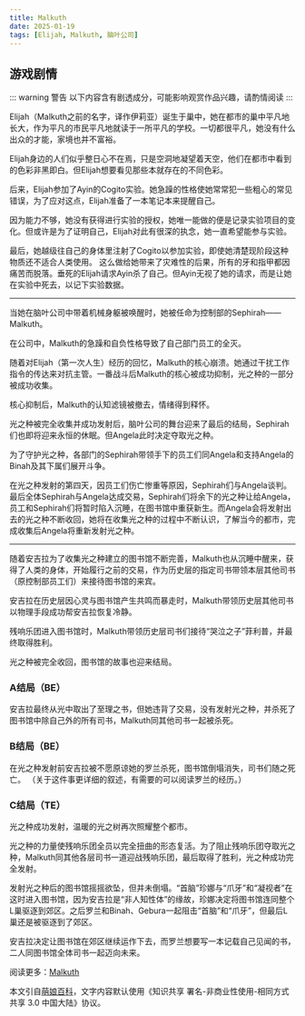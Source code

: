 ```yaml
---
title: Malkuth
date: 2025-01-19
tags: [Elijah, Malkuth, 脑叶公司]
---
```


## 游戏剧情

::: warning 警告
以下内容含有剧透成分，可能影响观赏作品兴趣，请酌情阅读
:::

Elijah（Malkuth之前的名字，译作伊莉亚）诞生于巢中，她在都市的巢中平凡地长大，作为平凡的市民平凡地就读于一所平凡的学校。一切都很平凡，她没有什么出众的才能，家境也并不富裕。

Elijah身边的人们似乎整日心不在焉，只是空洞地凝望着天空，他们在都市中看到的色彩非黑即白。但Elijah想要看见那些本就存在的不同色彩。

后来，Elijah参加了Ayin的Cogito实验。她急躁的性格使她常常犯一些粗心的常见错误，为了应对这点，Elijah准备了一本笔记本来提醒自己。

因为能力不够，她没有获得进行实验的授权，她唯一能做的便是记录实验项目的变化。但或许是为了证明自己，Elijah对此有很深的执念，她一直希望能参与实验。

最后，她越级往自己的身体里注射了Cogito以参加实验，即使她清楚现阶段这种物质还不适合人类使用。
这么做给她带来了灾难性的后果，所有的牙和指甲都因痛苦而脱落。垂死的Elijah请求Ayin杀了自己。但Ayin无视了她的请求，而是让她在实验中死去，以记下实验数据。

---

当她在脑叶公司中带着机械身躯被唤醒时，她被任命为控制部的Sephirah——Malkuth。

在公司中，Malkuth的急躁和自负性格导致了自己部门员工的全灭。

随着对Elijah（第一次人生）经历的回忆，Malkuth的核心崩溃。她通过干扰工作指令的传达来对抗主管。一番战斗后Malkuth的核心被成功抑制，光之种的一部分被成功收集。

核心抑制后，Malkuth的认知滤镜被撤去，情绪得到释怀。

光之种被完全收集并成功发射后，脑叶公司的舞台迎来了最后的结局，Sephirah们也即将迎来永恒的休眠。但Angela此时决定夺取光之种。

为了守护光之种，各部门的Sephirah带领手下的员工们同Angela和支持Angela的Binah及其下属们展开斗争。

在光之种发射的第四天，因员工们伤亡惨重等原因，Sephirah们与Angela谈判。最后全体Sephirah与Angela达成交易，Sephirah们将余下的光之种让给Angela，员工和Sephirah们将暂时陷入沉睡，在图书馆中重获新生。而Angela会将发射出去的光之种不断收回，她将在收集光之种的过程中不断认识，了解当今的都市，完成收集后Angela将重新发射光之种。

---

随着安吉拉为了收集光之种建立的图书馆不断完善，Malkuth也从沉睡中醒来，获得了人类的身体，开始履行之前的交易，作为历史层的指定司书带领本层其他司书（原控制部员工们）来接待图书馆的来宾。

安吉拉在历史层因心灵与图书馆产生共鸣而暴走时，Malkuth带领历史层其他司书以物理手段成功帮安吉拉恢复冷静。

残响乐团进入图书馆时，Malkuth带领历史层司书们接待“哭泣之子”菲利普，并最终取得胜利。

光之种被完全收回，图书馆的故事也迎来结局。

### A结局（BE）

安吉拉最终从光中取出了至理之书，但她违背了交易，没有发射光之种，并杀死了图书馆中除自己外的所有司书，Malkuth同其他司书一起被杀死。

### B结局（BE）

在光之种发射前安吉拉被不愿原谅她的罗兰杀死，图书馆倒塌消失，司书们随之死亡。
（关于这件事更详细的叙述，有需要的可以阅读罗兰的经历。）

### C结局（TE）

光之种成功发射，温暖的光之树再次照耀整个都市。

光之种的力量使残响乐团全员以完全扭曲的形态复活。为了阻止残响乐团夺取光之种，Malkuth同其他各层司书一道迎战残响乐团，最后取得了胜利，光之种成功完全发射。

发射光之种后的图书馆摇摇欲坠，但并未倒塌。“首脑”珍娜与“爪牙”和“凝视者”在这时进入图书馆，因为安吉拉是“非人知性体”的缘故，珍娜决定将图书馆连同整个L巢驱逐到郊区。之后罗兰和Binah、Gebura一起阻击“首脑”和“爪牙”，但最后L巢还是被驱逐到了郊区。

安吉拉决定让图书馆在郊区继续运作下去，而罗兰想要写一本记载自己见闻的书，二人同图书馆全体司书一起迈向未来。

阅读更多：[Malkuth](https://mzh.moegirl.org.cn/Malkuth)

本文引自[萌娘百科](https://mzh.moegirl.org.cn)，文字内容默认使用《知识共享 署名-非商业性使用-相同方式共享 3.0 中国大陆》协议。